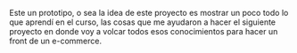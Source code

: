Este un prototipo, o sea la idea de este proyecto es mostrar un poco todo lo que aprendí en el curso, las cosas que me ayudaron a hacer el siguiente proyecto en donde voy a volcar todos esos conocimientos para hacer un front de un e-commerce.
